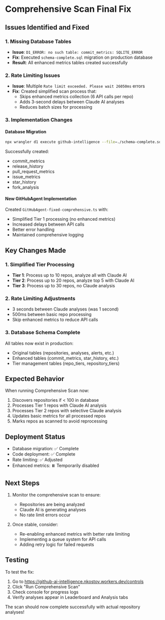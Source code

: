 # Comprehensive Scan Final Fix

## Issues Identified and Fixed

### 1. Missing Database Tables
- **Issue**: `D1_ERROR: no such table: commit_metrics: SQLITE_ERROR`
- **Fix**: Executed `schema-complete.sql` migration on production database
- **Result**: All enhanced metrics tables created successfully

### 2. Rate Limiting Issues
- **Issue**: Multiple `Rate limit exceeded. Please wait 26050ms` errors
- **Fix**: Created simplified scan process that:
  - Skips enhanced metrics collection (6 API calls per repo)
  - Adds 3-second delays between Claude AI analyses
  - Reduces batch sizes for processing

### 3. Implementation Changes

#### Database Migration
```bash
npx wrangler d1 execute github-intelligence --file=./schema-complete.sql --remote
```
Successfully created:
- commit_metrics
- release_history
- pull_request_metrics
- issue_metrics
- star_history
- fork_analysis

#### New GitHubAgent Implementation
Created `GitHubAgent-fixed-comprehensive.ts` with:
- Simplified Tier 1 processing (no enhanced metrics)
- Increased delays between API calls
- Better error handling
- Maintained comprehensive logging

## Key Changes Made

### 1. Simplified Tier Processing
- **Tier 1**: Process up to 10 repos, analyze all with Claude AI
- **Tier 2**: Process up to 20 repos, analyze top 5 with Claude AI
- **Tier 3**: Process up to 30 repos, no Claude analysis

### 2. Rate Limiting Adjustments
- 3 seconds between Claude analyses (was 1 second)
- 500ms between basic repo processing
- Skip enhanced metrics to reduce API calls

### 3. Database Schema Complete
All tables now exist in production:
- Original tables (repositories, analyses, alerts, etc.)
- Enhanced tables (commit_metrics, star_history, etc.)
- Tier management tables (repo_tiers, repository_tiers)

## Expected Behavior

When running Comprehensive Scan now:
1. Discovers repositories if < 100 in database
2. Processes Tier 1 repos with Claude AI analysis
3. Processes Tier 2 repos with selective Claude analysis
4. Updates basic metrics for all processed repos
5. Marks repos as scanned to avoid reprocessing

## Deployment Status
- Database migration: ✅ Complete
- Code deployment: ✅ Complete
- Rate limiting: ✅ Adjusted
- Enhanced metrics: ⏸️ Temporarily disabled

## Next Steps

1. Monitor the comprehensive scan to ensure:
   - Repositories are being analyzed
   - Claude AI is generating analyses
   - No rate limit errors occur

2. Once stable, consider:
   - Re-enabling enhanced metrics with better rate limiting
   - Implementing a queue system for API calls
   - Adding retry logic for failed requests

## Testing

To test the fix:
1. Go to https://github-ai-intelligence.nkostov.workers.dev/controls
2. Click "Run Comprehensive Scan"
3. Check console for progress logs
4. Verify analyses appear in Leaderboard and Analysis tabs

The scan should now complete successfully with actual repository analyses!
